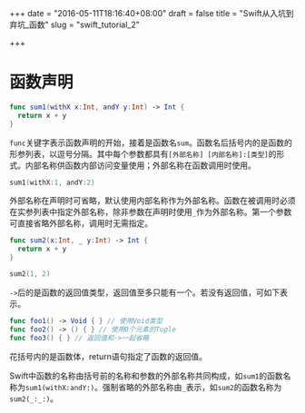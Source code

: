 +++
date = "2016-05-11T18:16:40+08:00"
draft = false
title = "Swift从入坑到弃坑_函数"
slug = "swift_tutorial_2"

+++

# 函数声明

```swift
func sum1(withX x:Int, andY y:Int) -> Int {
  return x + y
}
```

`func`关键字表示函数声明的开始，接着是函数名`sum`。函数名后括号内的是函数的形参列表，以逗号分隔。其中每个参数都具有`[外部名称] [内部名称]:[类型]`的形式。内部名称供函数内部访问变量使用；外部名称在函数调用时使用。

```swift
sum1(withX:1, andY:2)
```

外部名称在声明时可省略，默认使用内部名称作为外部名称。函数在被调用时必须在实参列表中指定外部名称，除非参数在声明时使用`_`作为外部名称。第一个参数可直接省略外部名称，调用时无需指定。

```swift
func sum2(x:Int, _ y:Int) -> Int {
  return x + y
}

sum2(1, 2)
```

`->`后的是函数的返回值类型，返回值至多只能有一个。若没有返回值，可如下表示。

```swift
func foo1() -> Void { } // 使用Void类型
func foo2() -> () { } // 使用0个元素的Tuple
func foo3() { } // 返回值和->一起省略
```

花括号内的是函数体，return语句指定了函数的返回值。

Swift中函数的名称由括号前的名称和参数的外部名称共同构成，如`sum1`的函数名称为`sum1(withX:andY:)`。强制省略的外部名称由`_`表示，如`sum2`的函数名称为`sum2(_:_:)`。

#  